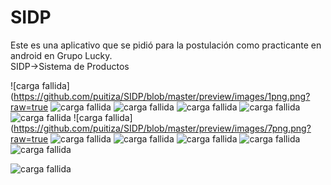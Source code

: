 # SIDP
Este es una aplicativo que se pidió para la postulación como practicante en android en Grupo Lucky.  
SIDP->Sistema de Productos  

![carga fallida](https://github.com/puitiza/SIDP/blob/master/preview/images/1png.png?raw=true
![carga fallida](https://github.com/puitiza/SIDP/blob/master/preview/images/2png.png?raw=true)
![carga fallida](https://github.com/puitiza/SIDP/blob/master/preview/images/3png.png?raw=true)
![carga fallida](https://github.com/puitiza/SIDP/blob/master/preview/images/4png.png?raw=true)
![carga fallida](https://github.com/puitiza/SIDP/blob/master/preview/images/5png.png?raw=true)
![carga fallida](https://github.com/puitiza/SIDP/blob/master/preview/images/6png.png?raw=true)
![carga fallida](https://github.com/puitiza/SIDP/blob/master/preview/images/7png.png?raw=true
![carga fallida](https://github.com/puitiza/SIDP/blob/master/preview/images/8png.png?raw=true)
![carga fallida](https://github.com/puitiza/SIDP/blob/master/preview/images/9png.png?raw=true)
![carga fallida](https://github.com/puitiza/SIDP/blob/master/preview/images/10png.png?raw=true)
![carga fallida](https://github.com/puitiza/SIDP/blob/master/preview/images/11png.png?raw=true)
![carga fallida](https://github.com/puitiza/SIDP/blob/master/preview/images/12png.png?raw=true)


![carga fallida](https://media.giphy.com/media/vFKqnCdLPNOKc/giphy.gif)
